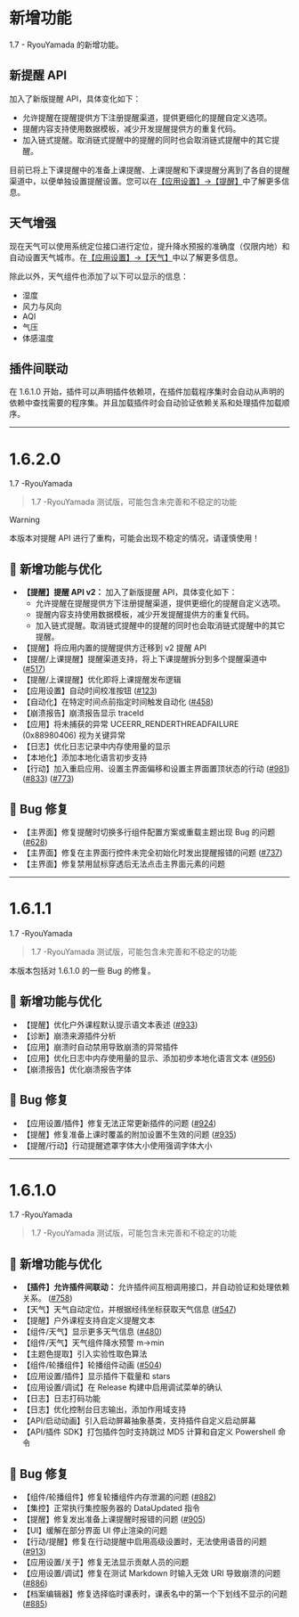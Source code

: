 # 新增功能

1.7 - RyouYamada 的新增功能。

## 新提醒 API

加入了新版提醒 API，具体变化如下：

- 允许提醒在提醒提供方下注册提醒渠道，提供更细化的提醒自定义选项。
- 提醒内容支持使用数据模板，减少开发提醒提供方的重复代码。
- 加入链式提醒。取消链式提醒中的提醒的同时也会取消链式提醒中的其它提醒。

目前已将上下课提醒中的准备上课提醒、上课提醒和下课提醒分离到了各自的提醒渠道中，以便单独设置提醒设置。您可以在[【应用设置】->【提醒】](classisland://app/settings/notification)中了解更多信息。

## 天气增强

现在天气可以使用系统定位接口进行定位，提升降水预报的准确度（仅限内地）和自动设置天气城市。在[【应用设置】->【天气】](classisland://app/settings/weather)中以了解更多信息。

除此以外，天气组件也添加了以下可以显示的信息：

- 湿度
- 风力与风向
- AQI
- 气压
- 体感温度

## 插件间联动

在 1.6.1.0 开始，插件可以声明插件依赖项，在插件加载程序集时会自动从声明的依赖中查找需要的程序集。并且加载插件时会自动验证依赖关系和处理插件加载顺序。

***

# 1.6.2.0

1.7 -RyouYamada

> 1.7 -RyouYamada 测试版，可能包含未完善和不稳定的功能

> [!warning]
> 本版本对提醒 API 进行了重构，可能会出现不稳定的情况，请谨慎使用！

## 🚀 新增功能与优化

- **【提醒】提醒 API v2：** 加入了新版提醒 API，具体变化如下：
    - 允许提醒在提醒提供方下注册提醒渠道，提供更细化的提醒自定义选项。
    - 提醒内容支持使用数据模板，减少开发提醒提供方的重复代码。
    - 加入链式提醒。取消链式提醒中的提醒的同时也会取消链式提醒中的其它提醒。
- 【提醒】将应用内置的提醒提供方迁移到 v2 提醒 API
- 【提醒/上课提醒】提醒渠道支持，将上下课提醒拆分到多个提醒渠道中 ([#517](https://github.com/ClassIsland/ClassIsland/issues/517))
- 【提醒/上课提醒】优化即将上课提醒发布逻辑
- 【应用设置】自动时间校准按钮 ([#123](https://github.com/ClassIsland/ClassIsland/issues/123))
- 【自动化】在特定时间点前指定时间触发自动化 ([#458](https://github.com/ClassIsland/ClassIsland/issues/458))
- 【崩溃报告】崩溃报告显示 traceId
- 【应用】将未捕获的异常 UCEERR_RENDERTHREADFAILURE (0x88980406) 视为关键异常
- 【日志】优化日志记录中内存使用量的显示
- 【本地化】添加本地化语言初步支持
- 【行动】加入重启应用、设置主界面偏移和设置主界面置顶状态的行动 ([#981](https://github.com/ClassIsland/ClassIsland/issues/981)) ([#833](https://github.com/ClassIsland/ClassIsland/issues/833)) ([#773](https://github.com/ClassIsland/ClassIsland/issues/773))

## 🐛 Bug 修复

- 【主界面】修复提醒时切换多行组件配置方案或重载主题出现 Bug 的问题 ([#628](https://github.com/ClassIsland/ClassIsland/issues/628))
- 【主界面】修复在主界面行控件未完全初始化时发出提醒报错的问题 ([#737](https://github.com/ClassIsland/ClassIsland/issues/737))
- 【主界面】修复禁用鼠标穿透后无法点击主界面元素的问题

<!-- generated by git-cliff -->


***

# 1.6.1.1

1.7 -RyouYamada

> 1.7 -RyouYamada 测试版，可能包含未完善和不稳定的功能

本版本包括对 1.6.1.0 的一些 Bug 的修复。

## 🚀 新增功能与优化

- 【提醒】优化户外课程默认提示语文本表述 ([#933](https://github.com/ClassIsland/ClassIsland/issues/933))
- 【诊断】崩溃来源插件分析
- 【应用】崩溃时自动禁用导致崩溃的异常插件
- 【应用】优化日志中内存使用量的显示、添加初步本地化语言文本 ([#956](https://github.com/ClassIsland/ClassIsland/issues/956))
- 【崩溃报告】优化崩溃报告字体

## 🐛 Bug 修复

- 【应用设置/插件】修复无法正常更新插件的问题 ([#924](https://github.com/ClassIsland/ClassIsland/issues/924))
- 【提醒】修复准备上课时覆盖的附加设置不生效的问题 ([#935](https://github.com/ClassIsland/ClassIsland/issues/935))
- 【提醒/行动】行动提醒遮罩字体大小使用强调字体大小

<!-- generated by git-cliff -->


***

# 1.6.1.0

1.7 -RyouYamada

> 1.7 -RyouYamada 测试版，可能包含未完善和不稳定的功能

## 🚀 新增功能与优化

- **【插件】允许插件间联动：** 允许插件间互相调用接口，并自动验证和处理依赖关系。 ([#758](https://github.com/ClassIsland/ClassIsland/issues/758))
- 【天气】天气自动定位，并根据经纬坐标获取天气信息 ([#547](https://github.com/ClassIsland/ClassIsland/issues/547))
- 【提醒】户外课程支持自定义提醒文本
- 【组件/天气】显示更多天气信息 ([#480](https://github.com/ClassIsland/ClassIsland/issues/480))
- 【组件/天气】天气组件降水预警 m->min
- 【主题色提取】引入实验性取色算法
- 【组件/轮播组件】轮播组件动画 ([#504](https://github.com/ClassIsland/ClassIsland/issues/504))
- 【应用设置/插件】显示插件下载量和 stars
- 【应用设置/调试】在 Release 构建中启用调试菜单的确认
- 【日志】日志打码功能
- 【日志】优化控制台日志输出，添加作用域支持
- 【API/启动动画】引入启动屏幕抽象基类，支持插件自定义启动屏幕
- 【API/插件 SDK】打包插件包时支持跳过 MD5 计算和自定义 Powershell 命令

## 🐛 Bug 修复

- 【组件/轮播组件】修复轮播组件内存泄漏的问题 ([#882](https://github.com/ClassIsland/ClassIsland/issues/882))
- 【集控】正常执行集控服务器的 DataUpdated 指令
- 【提醒】修复发出准备上课提醒时报错的问题 ([#905](https://github.com/ClassIsland/ClassIsland/issues/905))
- 【UI】缓解在部分界面 UI 停止渲染的问题
- 【行动/提醒】修复在行动提醒中启用高级设置时，无法使用语音的问题 ([#913](https://github.com/ClassIsland/ClassIsland/issues/913)) 
- 【应用设置/关于】修复无法显示贡献人员的问题
- 【应用设置/调试】修复在测试 Markdown 时输入无效 URI 导致崩溃的问题 ([#886](https://github.com/ClassIsland/ClassIsland/issues/886))
- 【档案编辑器】修复选择临时课表时，课表名中的第一个下划线不显示的问题 ([#885](https://github.com/ClassIsland/ClassIsland/issues/885)) 

<!-- generated by git-cliff -->
